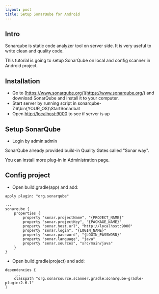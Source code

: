 ```yaml
---
layout: post
title: Setup SonarQube for Android
---
```


## Intro
Sonarqube is static code analyzer tool on server side. It is very useful to write clean and quality code.

This tutorial is going to setup SonarQube on local and config scanner in Android project.

## Installation
- Go to [https://www.sonarqube.org/](https://www.sonarqube.org/) and download SonarQube and install it to your computer.
- Start server by running script in sonarqube-7.6\bin\{YOUR_OS}\StartSonar.bat
- Open [http://localhost:9000](http://localhost:9000) to see if server is up

## Setup SonarQube
- Login by admin:admin

SonarQube already provided build-in Quality Gates called "Sonar way".

You can install more plug-in in Administration page.

## Config project
- Open build.gradle(app) and add:
```
apply plugin: "org.sonarqube"

...
sonarqube {
    properties {
        property "sonar.projectName", "{PROJECT_NAME}"
        property "sonar.projectKey", "{PACKAGE_NAME}"
        property "sonar.host.url", "http://localhost:9000"
        property "sonar.login", "{LOGIN_NAME}"
        property "sonar.password", "{LOGIN_PASSWORD}"
        property "sonar.language", "java"
        property "sonar.sources", "src/main/java"
    }
}
```

- Open build.gradle(project) and add:
```
dependencies {
    ...
    classpath "org.sonarsource.scanner.gradle:sonarqube-gradle-plugin:2.6.1"
}
```
